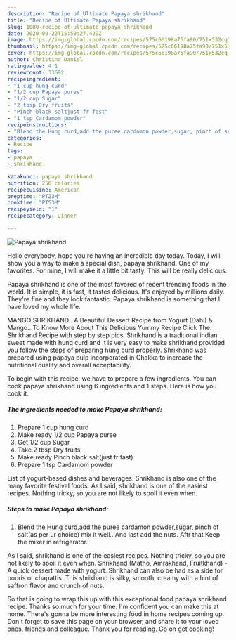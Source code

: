 ```yaml
---
description: "Recipe of Ultimate Papaya shrikhand"
title: "Recipe of Ultimate Papaya shrikhand"
slug: 1080-recipe-of-ultimate-papaya-shrikhand
date: 2020-09-22T15:50:27.429Z
image: https://img-global.cpcdn.com/recipes/575c66198a75fa90/751x532cq70/papaya-shrikhand-recipe-main-photo.jpg
thumbnail: https://img-global.cpcdn.com/recipes/575c66198a75fa90/751x532cq70/papaya-shrikhand-recipe-main-photo.jpg
cover: https://img-global.cpcdn.com/recipes/575c66198a75fa90/751x532cq70/papaya-shrikhand-recipe-main-photo.jpg
author: Christina Daniel
ratingvalue: 4.1
reviewcount: 33692
recipeingredient:
- "1 cup hung curd"
- "1/2 cup Papaya puree"
- "1/2 cup Sugar"
- "2 tbsp Dry fruits"
- "Pinch black saltjust fr fast"
- "1 tsp Cardamom powder"
recipeinstructions:
- "Blend the Hung curd,add the puree cardamon powder,sugar, pinch of salt(as per ur choice) mix it well.. And last add the nuts. Aftr that Keep the mixer in refrigerator."
categories:
- Recipe
tags:
- papaya
- shrikhand

katakunci: papaya shrikhand 
nutrition: 256 calories
recipecuisine: American
preptime: "PT23M"
cooktime: "PT53M"
recipeyield: "1"
recipecategory: Dinner

---
```



![Papaya shrikhand](https://img-global.cpcdn.com/recipes/575c66198a75fa90/751x532cq70/papaya-shrikhand-recipe-main-photo.jpg)

Hello everybody, hope you're having an incredible day today. Today, I will show you a way to make a special dish, papaya shrikhand. One of my favorites. For mine, I will make it a little bit tasty. This will be really delicious.

Papaya shrikhand is one of the most favored of recent trending foods in the world. It is simple, it is fast, it tastes delicious. It's enjoyed by millions daily. They're fine and they look fantastic. Papaya shrikhand is something that I have loved my whole life.

MANGO SHRIKHAND…A Beautiful Dessert Recipe from Yogurt (Dahi) &amp; Mango…To Know More About This Delicious Yummy Recipe Click The. Shrikhand Recipe with step by step pics. Shrikhand is a traditional indian sweet made with hung curd and It is very easy to make shrikhand provided you follow the steps of preparing hung curd properly. Shrikhand was prepared using papaya pulp incorporated in Chakka to increase the nutritional quality and overall acceptability.


To begin with this recipe, we have to prepare a few ingredients. You can cook papaya shrikhand using 6 ingredients and 1 steps. Here is how you cook it.

<!--inarticleads1-->

##### The ingredients needed to make Papaya shrikhand:

1. Prepare 1 cup hung curd
1. Make ready 1/2 cup Papaya puree
1. Get 1/2 cup Sugar
1. Take 2 tbsp Dry fruits
1. Make ready Pinch black salt(just fr fast)
1. Prepare 1 tsp Cardamom powder


List of yogurt-based dishes and beverages. Shrikhand is also one of the many favorite festival foods. As I said, shrikhand is one of the easiest recipes. Nothing tricky, so you are not likely to spoil it even when. 

<!--inarticleads2-->

##### Steps to make Papaya shrikhand:

1. Blend the Hung curd,add the puree cardamon powder,sugar, pinch of salt(as per ur choice) mix it well.. And last add the nuts. Aftr that Keep the mixer in refrigerator.


As I said, shrikhand is one of the easiest recipes. Nothing tricky, so you are not likely to spoil it even when. Shrikhand (Matho, Amrakhand, Fruitkhand) - A quick dessert made with yogurt. Shrikhand can also be had as a side for pooris or chapattis. This shrikhand is silky, smooth, creamy with a hint of saffron flavor and crunch of nuts. 

So that is going to wrap this up with this exceptional food papaya shrikhand recipe. Thanks so much for your time. I'm confident you can make this at home. There's gonna be more interesting food in home recipes coming up. Don't forget to save this page on your browser, and share it to your loved ones, friends and colleague. Thank you for reading. Go on get cooking!
